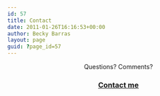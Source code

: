 ```yaml
---
id: 57
title: Contact
date: 2011-01-26T16:16:53+00:00
author: Becky Barras
layout: page
guid: ?page_id=57
---
```



<div class="container" id="main-content" style="text-align:center;">
  <p>Questions?  Comments?</p>

<h3 id="a-hrefmailtobadxxgexxxxxxxxxpizaxxzzgxxxxmailcom-onmouseoverthishrefthishrefreplacexgcontact-mea"><a href="xxxmaixxlto:xxxbexxckyxxbarras@gmxxailxx.coxmx" onmouseover="this.href=this.href.replace(/x/g,'');">Contact me</a></h3>
